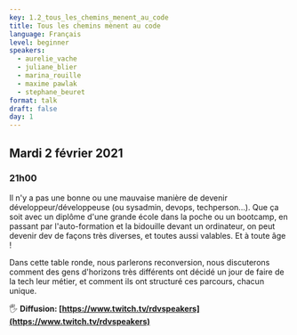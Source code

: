 ```yaml
---
key: 1.2_tous_les_chemins_menent_au_code
title: Tous les chemins mènent au code
language: Français
level: beginner
speakers:
  - aurelie_vache
  - juliane_blier
  - marina_rouille
  - maxime pawlak
  - stephane_beuret
format: talk
draft: false
day: 1
---
```


## Mardi 2 février 2021
### 21h00

Il n'y a pas une bonne ou une mauvaise manière de devenir développeur/développeuse (ou sysadmin, devops, techperson...). Que ça soit avec un diplôme d'une grande école dans la poche ou un bootcamp, en passant par l'auto-formation et la bidouille devant un ordinateur, on peut devenir dev de façons très diverses, et toutes aussi valables. Et à toute âge !

Dans cette table ronde, nous parlerons reconversion, nous discuterons comment des gens d'horizons très différents ont décidé un jour de faire de la tech leur métier, et comment ils ont structuré ces parcours, chacun unique.


🖐️ **Diffusion: [https://www.twitch.tv/rdvspeakers](https://www.twitch.tv/rdvspeakers)**